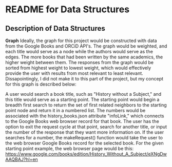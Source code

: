# README for Data Structures
## Description of Data Structures

**Graph**
Ideally, the graph for this project would be constructed with data from the Google Books and ORCiD API's. The graph would be weighted, and each title would 
serve as a node while the authors would serve as the edges. The more books that had been written by the same academics, the higher weight between them. 
The responses from the graph would be sorted from highest weight to lowest weight, which would effectively provide the user with results from most relevant 
to least relevant. Dissapointingly, I did not make it to this part of the project, but my concept for this graph is described below:

A user would search a book title, such as "History without a Subject," and this title would serve as a starting point. The starting point would begin a 
breadth first search to return the set of first related neighbors to the starting point node and return it in a numbered list. The numbers
would be associated with the history_books.json attribute "infoLink," which connects to the Google Books web browser record for that book. The user has the
option to exit the request cycle at that point, search for another title, or input the number of the response that they want more information on. If the user
searches for a number, the makeRequest() function would take the user to the web browser Google Books record for the selected book. For the given starting
point example, the web browser page would be this: https://www.google.com/books/edition/History_Without_A_Subject/eXNgDwAAQBAJ?hl=en 
